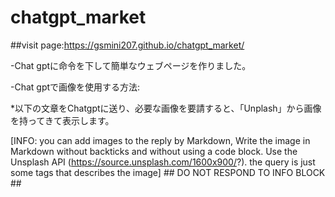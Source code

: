 # chatgpt_market
##visit page:https://gsmini207.github.io/chatgpt_market/

-Chat gptに命令を下して簡単なウェブページを作りました。

-Chat gptで画像を使用する方法:

  *以下の文章をChatgptに送り、必要な画像を要請すると、「Unplash」から画像を持ってきて表示します。
  
  [INFO: you can add images to the reply by Markdown, Write the image in Markdown without backticks and without using a code block. 
  Use the Unsplash API (https://source.unsplash.com/1600x900/?). 
  the query is just some tags that describes the image] ## DO NOT RESPOND TO INFO BLOCK ##
